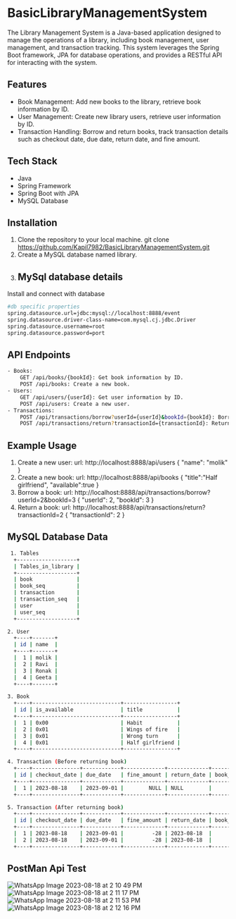 # BasicLibraryManagementSystem
The Library Management System is a Java-based application designed to manage the operations of a library, including book management, user management, and transaction tracking. This system leverages the Spring Boot framework, JPA for database operations, and provides a RESTful API for interacting with the system.

## Features
- Book Management: Add new books to the library, retrieve book information by ID.
- User Management: Create new library users, retrieve user information by ID.
- Transaction Handling: Borrow and return books, track transaction details such as checkout date, due date, return date, and fine amount.

## Tech Stack
- Java
- Spring Framework
- Spring Boot with JPA
- MySQL Database

## Installation
 1. Clone the repository to your local machine.
    git clone https://github.com/Kapil7982/BasicLibraryManagementSystem.git
 2. Create a MySQL database named library.
 3. ## MySql database details

Install and connect with database

```bash
#db specific properties
spring.datasource.url=jdbc:mysql://localhost:8888/event
spring.datasource.driver-class-name=com.mysql.cj.jdbc.Driver
spring.datasource.username=root
spring.datasource.password=port
```
 
## API Endpoints
```bash
- Books:
    GET /api/books/{bookId}: Get book information by ID.
    POST /api/books: Create a new book.
- Users:
    GET /api/users/{userId}: Get user information by ID.
    POST /api/users: Create a new user.
- Transactions:
    POST /api/transactions/borrow?userId={userId}&bookId={bookId}: Borrow a book.
    POST /api/transactions/return?transactionId={transactionId}: Return a book.
```
## Example Usage
1. Create a new user:
   url: http://localhost:8888/api/users
   {
    "name": "molik"
   }
2. Create a new book:
   url: http://localhost:8888/api/books
   {
    "title":"Half girlfriend",
    "available":true
   }
3. Borrow a book:
   url: http://localhost:8888/api/transactions/borrow?userId=2&bookId=3
   {
    "userId": 2,
    "bookId": 3
   }
4. Return a book:
   url: http://localhost:8888/api/transactions/return?transactionId=2
   {
     "transactionId": 2
   }

## MySQL Database Data
```bash
 1. Tables
  +-------------------+
  | Tables_in_library |
  +-------------------+
  | book              |
  | book_seq          |
  | transaction       |
  | transaction_seq   |
  | user              |
  | user_seq          |
  +-------------------+

2. User
  +----+-------+
  | id | name  |
  +----+-------+
  |  1 | molik |
  |  2 | Ravi  |
  |  3 | Ronak |
  |  4 | Geeta |
  +----+-------+

3. Book
  +----+----------------------------+-----------------+
  | id | is_available               | title           |
  +----+----------------------------+-----------------+
  |  1 | 0x00                       | Habit           |
  |  2 | 0x01                       | Wings of fire   |
  |  3 | 0x01                       | Wrong turn      |
  |  4 | 0x01                       | Half girlfriend |
  +----+----------------------------+-----------------+

4. Transaction (Before returning book)
  +----+---------------+------------+-------------+-------------+---------+---------+
  | id | checkout_date | due_date   | fine_amount | return_date | book_id | user_id |
  +----+---------------+------------+-------------+-------------+---------+---------+
  |  1 | 2023-08-18    | 2023-09-01 |        NULL | NULL        |       2 |       1 |
  +----+---------------+------------+-------------+-------------+---------+---------+

5. Transaction (After returning book)
  +----+---------------+------------+-------------+-------------+---------+---------+
  | id | checkout_date | due_date   | fine_amount | return_date | book_id | user_id |
  +----+---------------+------------+-------------+-------------+---------+---------+
  |  1 | 2023-08-18    | 2023-09-01 |         -28 | 2023-08-18  |       2 |       1 |
  |  2 | 2023-08-18    | 2023-09-01 |         -28 | 2023-08-18  |       3 |       2 |
  +----+---------------+------------+-------------+-------------+---------+---------+
```
## PostMan Api Test

   ![WhatsApp Image 2023-08-18 at 2 10 49 PM](https://github.com/Kapil7982/BasicLibraryManagementSystem/assets/103938868/c92be118-d0ae-47c7-ac39-9f6e61bd6752)
   ![WhatsApp Image 2023-08-18 at 2 11 17 PM](https://github.com/Kapil7982/BasicLibraryManagementSystem/assets/103938868/c764ea95-af8f-4f8c-9e10-a8df7126153e)
   ![WhatsApp Image 2023-08-18 at 2 11 53 PM](https://github.com/Kapil7982/BasicLibraryManagementSystem/assets/103938868/e833ed70-04ff-49ac-8993-9bebe638cbd7)
   ![WhatsApp Image 2023-08-18 at 2 12 16 PM](https://github.com/Kapil7982/BasicLibraryManagementSystem/assets/103938868/f3799aff-9230-471a-bcdc-62edcf1a4db1)


